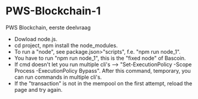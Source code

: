 # PWS-Blockchain-1
PWS Blockchain, eerste deelvraag

- Dowload node.js.
- cd project, npm install the node_modules.
- To run a "node", see package.json>"scripts", f.e. "npm run node_1".
- You have to run "npm run node_1", this is the "fixed node" of Bascoin.
- If cmd doesn't let you run multiple cli's --> "Set-ExecutionPolicy -Scope Process -ExecutionPolicy Bypass". After this command, temporary, you can run commands in multiple cli's.
- If the "transaction" is not in the mempool on the first attempt, reload the page and try again.
